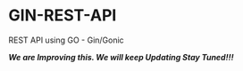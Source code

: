 # GIN-REST-API
REST API using GO - Gin/Gonic

_**We are Improving this. We will keep Updating
Stay Tuned!!!**_

